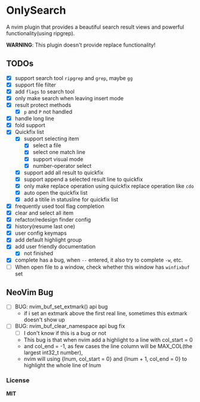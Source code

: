 # OnlySearch

A nvim plugin that provides a beautiful search result views and powerful functionality(using ripgrep).

**WARNING**: This plugin doesn't provide replace functionality!

## TODOs

- [x] support search tool `ripgrep` and `grep`, maybe `gg`
- [x] support file filter
- [x] add `flags` to search tool
- [x] only make search when leaving insert mode
- [x] result protect methods
  + [x] `p` and `P` not handled
- [x] handle long line
- [x] fold support
- [x] Quickfix list
  + [x] support selecting item
    * [x] select a file
    * [x] select one match line
    * [x] support visual mode
    * [x] number-operator select
  + [x] support add all result to quickfix
  + [x] support append a selected result line to quickfix
  + [x] only make replace operation using quickfix replace operation like `cdo`
  + [x] auto open the quickfix list
  + [x] add a titile in statusline for quickfix list
- [x] frequently used tool flag completion
- [x] clear and select all item
- [x] refactor/redesign finder config
- [x] history(resume last one)
- [x] user config keymaps
- [x] add default highlight group
- [x] add user friendly documentation
  + [x] not finished
- [x] complete has a bug, when `--` entered, it also try to complete `-w`, etc.
- [ ] When open file to a window, check whether this window has `winfixbuf` set

## NeoVim Bug

- [ ] BUG: nvim_buf_set_extmark() api bug
  + if i set an extmark above the first real line, sometimes this extmark doesn't show up
- [ ] BUG: nvim_buf_clear_namespace api bug fix
  + [ ] I don't know if this is a bug or not
  + This bug is that when nvim add a highlight to a line with col_start = 0
  + and col_end = -1, as few cases the line column will be MAX_COL(the largest int32_t number),
  + nvim will using {lnum, col_start = 0} and {lnum + 1, col_end = 0} to highlight the whole line of lnum

### License

**MIT**
